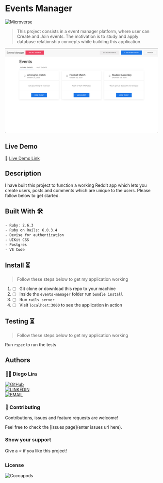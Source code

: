 # Events Manager
![Microverse](https://img.shields.io/badge/-Microverse-6F23FF?style=for-the-badge)

> This project consists in a event manager platform, where user can Create and Join events. The motivation is to study and apply database relationship concepts while building this application.

![image](screenshot.png)

## Live Demo

🔗 [Live Demo Link](https://events-manager-microverse.herokuapp.com/)

## Description

I have built this project to function a working Reddit app which lets you create users, posts and comments which are unique to the users. Please follow below to get started.

## Built With 🛠
```
- Ruby: 2.6.3
- Ruby on Rails: 6.0.3.4
- Devise for authentication
- UIKit CSS
- Postgres
- VS Code
```

## Install ⏳

> Follow these steps below to get my application working

1. - [ ] Git clone or download this repo to your machine
2. - [ ] Inside the `events-manager` folder run `bundle install`
3. - [ ] Run `rails server`
4. - [ ] Visit `localhost:3000` to see the application in action

## Testing ⏳

> Follow these steps below to get my application working

Run `rspec` to run the tests

## Authors

### 👨‍💻 Diego Lira
[![GitHub](https://img.shields.io/badge/-GitHub-000?style=for-the-badge&logo=GitHub&logoColor=white)](https://github.com/lirad) <br>
[![LINKEDIN](https://img.shields.io/badge/-LINKEDIN-0077B5?style=for-the-badge&logo=Linkedin&logoColor=white)](https://www.linkedin.com/in/diegoalira/) <br>
[![EMAIL](https://img.shields.io/badge/-EMAIL-D14836?style=for-the-badge&logo=Mail.Ru&logoColor=white)](mailto:diegoalira@gmail.com) <br>


### 🤝 Contributing

Contributions, issues and feature requests are welcome!

Feel free to check the [issues page](enter issues url here).

### Show your support

Give a ⭐️ if you like this project!

### License

![Cocoapods](https://img.shields.io/cocoapods/l/AFNetworking?color=red&style=for-the-badge)
